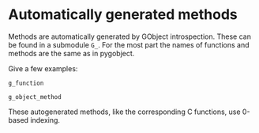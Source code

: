 # Automatically generated methods

Methods are automatically generated by GObject introspection. These can be found
in a submodule `G_`. For the most part the names of functions and methods are
the same as in pygobject.

Give a few examples:

`g_function`

`g_object_method`

These autogenerated methods, like the corresponding C functions, use 0-based indexing.

